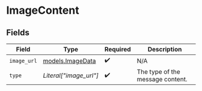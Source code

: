 # ImageContent


## Fields

| Field                                      | Type                                       | Required                                   | Description                                |
| ------------------------------------------ | ------------------------------------------ | ------------------------------------------ | ------------------------------------------ |
| `image_url`                                | [models.ImageData](../models/imagedata.md) | :heavy_check_mark:                         | N/A                                        |
| `type`                                     | *Literal["image_url"]*                     | :heavy_check_mark:                         | The type of the message content.           |